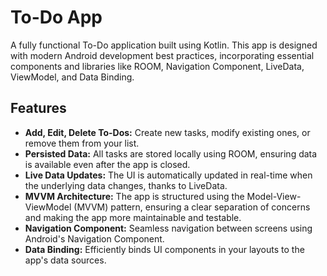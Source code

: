 # To-Do App

A fully functional To-Do application built using Kotlin. This app is designed with modern Android development best practices, incorporating essential components and libraries like ROOM, Navigation Component, LiveData, ViewModel, and Data Binding.

## Features

- **Add, Edit, Delete To-Dos:** Create new tasks, modify existing ones, or remove them from your list.
- **Persisted Data:** All tasks are stored locally using ROOM, ensuring data is available even after the app is closed.
- **Live Data Updates:** The UI is automatically updated in real-time when the underlying data changes, thanks to LiveData.
- **MVVM Architecture:** The app is structured using the Model-View-ViewModel (MVVM) pattern, ensuring a clear separation of concerns and making the app more maintainable and testable.
- **Navigation Component:** Seamless navigation between screens using Android's Navigation Component.
- **Data Binding:** Efficiently binds UI components in your layouts to the app's data sources.
